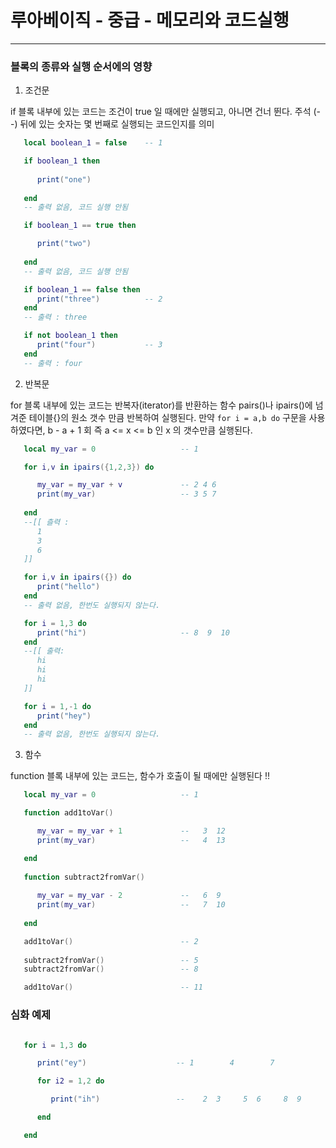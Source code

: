 # 루아베이직 - 중급 - 메모리와 코드실행
-----

### 블록의 종류와 실행 순서에의 영향 

   1. 조건문 
   
   if 블록 내부에 있는 코드는 조건이 true 일 때에만 실행되고, 아니면 건너 뛴다. 주석 (--) 뒤에 있는 숫자는 몇 번째로 실행되는 코드인지를 의미 

   ```lua
      local boolean_1 = false    -- 1

      if boolean_1 then          
         
         print("one")           
      
      end                        
      -- 출력 없음, 코드 실행 안됨 

      if boolean_1 == true then  

         print("two")
      
      end                       
      -- 출력 없음, 코드 실행 안됨 

      if boolean_1 == false then 
         print("three")          -- 2
      end                        
      -- 출력 : three 

      if not boolean_1 then     
         print("four")           -- 3
      end                       
      -- 출력 : four
   ```

   2. 반복문 

   for 블록 내부에 있는 코드는 반복자(iterator)를 반환하는 함수 pairs()나 ipairs()에 넘겨준 테이블{}의 원소 갯수 만큼 반복하여 실행된다. 만약 `for i = a,b do` 구문을 사용하였다면, b - a + 1 회 즉 a <= x <= b  인 x 의 갯수만큼 실행된다. 
   
   ```lua 
      local my_var = 0                   -- 1  

      for i,v in ipairs({1,2,3}) do     

         my_var = my_var + v             -- 2 4 6
         print(my_var)                   -- 3 5 7
      
      end                            
      --[[ 츨력 :
         1
         3
         6
      ]]

      for i,v in ipairs({}) do           
         print("hello")                  
      end                                
      -- 출력 없음, 한번도 실행되지 않는다. 

      for i = 1,3 do                     
         print("hi")                     -- 8  9  10
      end                                
      --[[ 출력:
         hi 
         hi 
         hi
      ]]

      for i = 1,-1 do                    
         print("hey") 
      end                                
      -- 출력 없음, 한번도 실행되지 않는다. 
   ``` 

   3. 함수 

   function 블록 내부에 있는 코드는, 함수가 호출이 될 때에만 실행된다 !! 

   ```lua 
      local my_var = 0                   -- 1  
   
      function add1toVar()               

         my_var = my_var + 1             --   3  12
         print(my_var)                   --   4  13

      end                               
      
      function subtract2fromVar()        
         
         my_var = my_var - 2             --   6  9
         print(my_var)                   --   7  10
         
      end                                

      add1toVar()                        -- 2
      
      subtract2fromVar()                 -- 5
      subtract2fromVar()                 -- 8

      add1toVar()                        -- 11
   ``` 

### 심화 예제 

   ```lua

      for i = 1,3 do 

         print("ey")                    -- 1        4        7

         for i2 = 1,2 do 

            print("ih")                 --    2  3     5  6     8  9

         end

      end

   ```